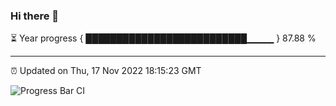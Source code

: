 ### Hi there 👋

⏳ Year progress { ██████████████████████████▁▁▁▁ } 87.88 %

---

⏰ Updated on Thu, 17 Nov 2022 18:15:23 GMT

![Progress Bar CI](https://github.com/liununu/liununu/workflows/Progress%20Bar%20CI/badge.svg)
